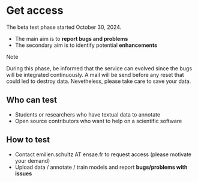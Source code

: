 # Get access

The beta test phase started October 30, 2024.

- The main aim is to **report bugs and problems**
- The secondary aim is to identify potential **enhancements**

> [!NOTE]
> During this phase, be informed that the service can evolved since the bugs will be integrated continuously. A mail will be send before any reset that could led to destroy data. Nevetheless, please take care to save your data.

## Who can test

- Students or researchers who have textual data to annotate
- Open source contributors who want to help on a scientific software

## How to test

- Contact emilien.schultz AT ensae.fr to request access (please motivate your demand)
- Upload data / annotate / train models and report **bugs/problems with issues**

